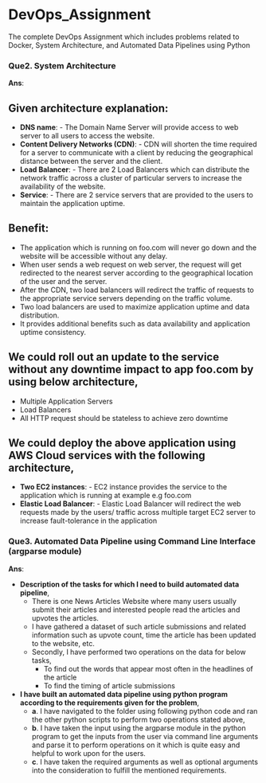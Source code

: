 # DevOps_Assignment
The complete DevOps Assignment which includes problems related to Docker, System Architecture, and Automated Data Pipelines using Python

### Que2. System Architecture 
**Ans**: 
 
## Given architecture explanation:
-	**DNS name**: - The Domain Name Server will provide access to web server to all users to access the website.
- **Content Delivery Networks (CDN)**: - CDN will shorten the time required for a server to communicate with a client by reducing the geographical distance between the server and the client.
-	**Load Balancer**: - There are 2 Load Balancers which can distribute the network traffic across a cluster of particular servers to increase the availability of the website.
-	**Service**: - There are 2 service servers that are provided to the users to maintain the application uptime.

## Benefit:
- The application which is running on foo.com will never go down and the website will be accessible without any delay.
- When user sends a web request on web server, the request will get redirected to the nearest server according to the geographical location of the user and the server.
- After the CDN, two load balancers will redirect the traffic of requests to the appropriate service servers depending on the traffic volume.
- Two load balancers are used to maximize application uptime and data distribution.
- It provides additional benefits such as data availability and application uptime consistency.

## We could roll out an update to the service without any downtime impact to app foo.com by using below architecture,
- Multiple Application Servers
- Load Balancers
- All HTTP request should be stateless to achieve zero downtime

## We could deploy the above application using AWS Cloud services with the following architecture,
- **Two EC2 instances**: - EC2 instance provides the service to the application which is running at example e.g foo.com
- **Elastic Load Balancer**: - Elastic Load Balancer will redirect the web requests made by the users/ traffic across multiple target EC2 server to increase fault-tolerance in the application

### Que3. Automated Data Pipeline using Command Line Interface (argparse module)
**Ans**:
- **Description of the tasks for which I need to build automated data pipeline**,
  - There is one News Articles Website where many users usually submit their articles and interested people read the articles and upvotes the articles.
  - I have gathered a dataset of such article submissions and related information such as upvote count, time the article has been updated to the website, etc.
  - Secondly, I have performed two operations on the data for below tasks,
    - To find out the words that appear most often in the headlines of the article
    - To find the timing of article submissions
- **I have built an automated data pipeline using python program according to the requirements given for the problem**,
  - **a**.	I have navigated to the folder using following python code and ran the other python scripts to perform two operations stated above,
  - **b**.	I have taken the input using the argparse module in the python program to get the inputs from the user via command line arguments and parse it to perform        operations on it which is quite easy and helpful to work upon for the users.
  - **c**.	I have taken the required arguments as well as optional arguments into the consideration to fulfill the mentioned requirements.
